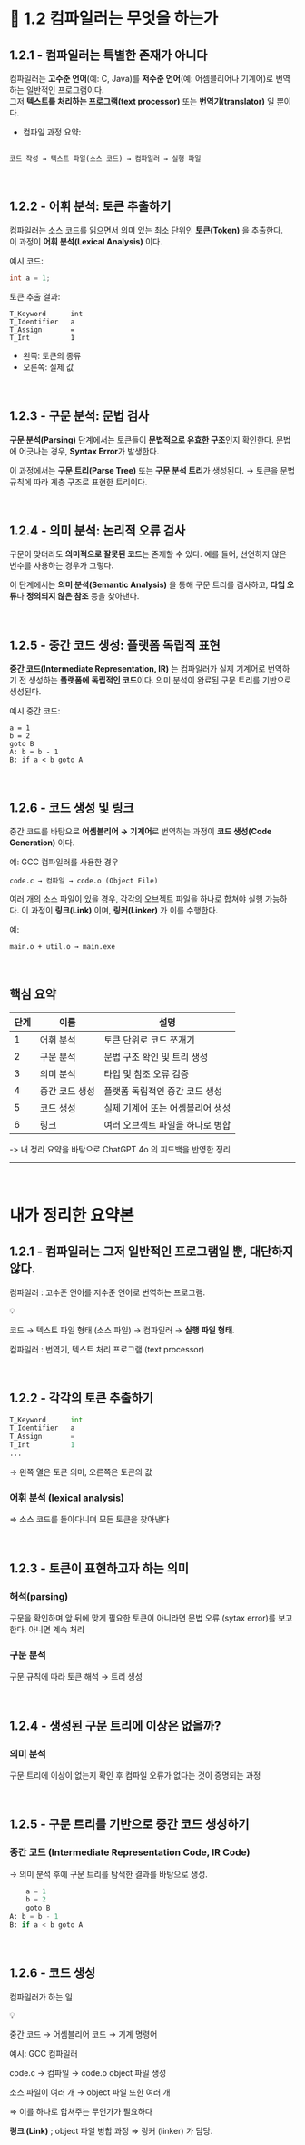 
# 📘 1.2 컴파일러는 무엇을 하는가

## 1.2.1 - 컴파일러는 특별한 존재가 아니다

컴파일러는 **고수준 언어**(예: C, Java)를 **저수준 언어**(예: 어셈블리어나 기계어)로 번역하는 일반적인 프로그램이다.  
그저 **텍스트를 처리하는 프로그램(text processor)** 또는 **번역기(translator)** 일 뿐이다.

- 컴파일 과정 요약:

```

코드 작성 → 텍스트 파일(소스 코드) → 컴파일러 → 실행 파일

````

<br>

## 1.2.2 - 어휘 분석: 토큰 추출하기

컴파일러는 소스 코드를 읽으면서 의미 있는 최소 단위인 **토큰(Token)** 을 추출한다.  
이 과정이 **어휘 분석(Lexical Analysis)** 이다.

예시 코드:
```c
int a = 1;
````

토큰 추출 결과:

```
T_Keyword      int  
T_Identifier   a  
T_Assign       =  
T_Int          1  
```

* 왼쪽: 토큰의 종류
* 오른쪽: 실제 값

<br>

## 1.2.3 - 구문 분석: 문법 검사

**구문 분석(Parsing)** 단계에서는 토큰들이 **문법적으로 유효한 구조**인지 확인한다.
문법에 어긋나는 경우, **Syntax Error**가 발생한다.

이 과정에서는 **구문 트리(Parse Tree)** 또는 **구문 분석 트리**가 생성된다.
→ 토큰을 문법 규칙에 따라 계층 구조로 표현한 트리이다.

<br>

## 1.2.4 - 의미 분석: 논리적 오류 검사

구문이 맞더라도 **의미적으로 잘못된 코드**는 존재할 수 있다.
예를 들어, 선언하지 않은 변수를 사용하는 경우가 그렇다.

이 단계에서는 **의미 분석(Semantic Analysis)** 을 통해 구문 트리를 검사하고, **타입 오류**나 **정의되지 않은 참조** 등을 찾아낸다.

<br>

## 1.2.5 - 중간 코드 생성: 플랫폼 독립적 표현

**중간 코드(Intermediate Representation, IR)** 는 컴파일러가 실제 기계어로 번역하기 전 생성하는 **플랫폼에 독립적인 코드**이다.
의미 분석이 완료된 구문 트리를 기반으로 생성된다.

예시 중간 코드:

```
a = 1  
b = 2  
goto B  
A: b = b - 1  
B: if a < b goto A
```

<br>

## 1.2.6 - 코드 생성 및 링크

중간 코드를 바탕으로 **어셈블리어 → 기계어**로 번역하는 과정이 **코드 생성(Code Generation)** 이다.

예: GCC 컴파일러를 사용한 경우

```
code.c → 컴파일 → code.o (Object File)
```

여러 개의 소스 파일이 있을 경우, 각각의 오브젝트 파일을 하나로 합쳐야 실행 가능하다.
이 과정이 **링크(Link)** 이며, **링커(Linker)** 가 이를 수행한다.

예:

```
main.o + util.o → main.exe
```

<br>

## 핵심 요약

| 단계 | 이름       | 설명                 |
| -- | -------- | ------------------ |
| 1  | 어휘 분석    | 토큰 단위로 코드 쪼개기      |
| 2  | 구문 분석    | 문법 구조 확인 및 트리 생성   |
| 3  | 의미 분석    | 타입 및 참조 오류 검증      |
| 4  | 중간 코드 생성 | 플랫폼 독립적인 중간 코드 생성  |
| 5  | 코드 생성    | 실제 기계어 또는 어셈블리어 생성 |
| 6  | 링크       | 여러 오브젝트 파일을 하나로 병합 |


-> 내 정리 요약을 바탕으로 ChatGPT 4o 의 피드백을 반영한 정리
<br>

---
<br>


# 내가 정리한 요약본
## 1.2.1 - 컴파일러는 그저 일반적인 프로그램일 뿐, 대단하지 않다.

컴파일러 : 고수준 언어를 저수준 언어로 번역하는 프로그램.

<aside>
💡

코드 → 텍스트 파일 형태 (소스 파일) → 컴파일러 → **실행 파일 형태**.

</aside>

컴파일러 : 번역기, 텍스트 처리 프로그램 (text processor) 

<br>

## 1.2.2 - 각각의 토큰 추출하기

```python
T_Keyword      int
T_Identifier   a
T_Assign       =
T_Int          1
...
```

→ 왼쪽 열은 토큰 의미, 오른쪽은 토큰의 값

### **어휘 분석 (lexical analysis)**

⇒ 소스 코드를 돌아다니며 모든 토큰을 찾아낸다

<br> 

## 1.2.3 - 토큰이 표현하고자 하는 의미

### 해석(parsing)

구문을 확인하며 앞 뒤에 맞게 필요한 토큰이 아니라면 문법 오류 (sytax error)를 보고한다. 아니면 계속 처리 

### 구문 분석

구문 규칙에 따라 토큰 해석 → 트리 생성

<br> 

## 1.2.4 - 생성된 구문 트리에 이상은 없을까?

### 의미 분석

구문 트리에 이상이 없는지 확인 후 컴파일 오류가 없다는 것이 증명되는 과정

<br> 

## 1.2.5 - 구문 트리를 기반으로 중간 코드 생성하기

### 중간 코드 (Intermediate Representation Code, IR Code)

→ 의미 분석 후에 구문 트리를 탐색한 결과를 바탕으로 생성.

```python
	a = 1
	b = 2
	goto B
A: b = b - 1
B: if a < b goto A
```

<br> 

## 1.2.6 - 코드 생성

컴파일러가 하는 일

<aside>
💡

중간 코드 → 어셈블리어 코드 → 기계 명령어

</aside>

예시: GCC 컴파일러

code.c → 컴파일 → code.o object 파일 생성

소스 파일이 여러 개 → object 파일 또한 여러 개

⇒ 이를 하나로 합쳐주는 무언가가 필요하다

**링크 (Link)** ; object 파일 병합 과정 ⇒ 링커 (linker) 가 담당.
